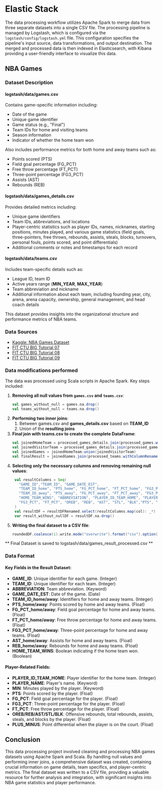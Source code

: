 # Elastic Stack

The data processing workflow utilizes Apache Spark to merge data from three separate datasets into a single CSV file. The processing pipeline is managed by Logstash, which is configured via the `logstash/config/logstash.yml` file. This configuration specifies the pipeline's input source, data transformations, and output destination. The merged and processed data is then indexed in Elasticsearch, with Kibana providing a user-friendly interface to visualize this data.

## NBA Games

### Dataset Description

#### logstash/data/games.csv 
Contains game-specific information including:
- Date of the game
- Unique game identifier
- Game status (e.g., "Final")
- Team IDs for home and visiting teams
- Season information
- Indicator of whether the home team won

Also includes performance metrics for both home and away teams such as:
- Points scored (PTS)
- Field goal percentage (FG_PCT)
- Free throw percentage (FT_PCT)
- Three-point percentage (FG3_PCT)
- Assists (AST)
- Rebounds (REB)

#### logstash/data/games_details.csv
Provides detailed metrics including:
- Unique game identifiers
- Team IDs, abbreviations, and locations
- Player-centric statistics such as player IDs, names, nicknames, starting positions, minutes played, and various game statistics (field goals, three-pointers, free throws, rebounds, assists, steals, blocks, turnovers, personal fouls, points scored, and point differentials)
- Additional comments or notes and timestamps for each record

#### logstash/data/teams.csv
Includes team-specific details such as:
- League ID, team ID
- Active years range (**MIN_YEAR**, **MAX_YEAR**)
- Team abbreviation and nickname
- Additional information about each team, including founding year, city, arena, arena capacity, ownership, general management, and head coach details

This dataset provides insights into the organizational structure and performance metrics of NBA teams.

### Data Sources
- [Kaggle: NBA Games Dataset](https://www.kaggle.com/datasets/nathanlauga/nba-games)
- [FIT CTU BIG Tutorial 07](https://courses.fit.cvut.cz/BI-BIG/tutorials/07/index.html)
- [FIT CTU BIG Tutorial 08](https://courses.fit.cvut.cz/BI-BIG/tutorials/08/index.html)
- [FIT CTU BIG Tutorial 09](https://courses.fit.cvut.cz/BI-BIG/tutorials/09/index.html)

### Data modifications performed

The data was processed using Scala scripts in Apache Spark. Key steps included:
1. **Removing all null values from `games.csv` and `teams.csv`**:
   ```scala
   val games_without_null = games.na.drop()
   val teams_without_null = teams.na.drop()
   ```
2. **Performing two inner joins**:
   1. Between games.csv and **games_details.csv** based on **TEAM_ID**
   2. Union of the **resulting joins**
3. **Final join with teams.csv to create the complete DataFrame**:
   ```scala
   val joinedHomeTeam = processed_games_details.join(processed_games.withColumnRenamed("HOME_TEAM_ID", "TEAM_ID"), Seq("GAME_ID", "TEAM_ID"), "inner")
   val joinedVisitorTeam = processed_games_details.join(processed_games.withColumnRenamed("VISITOR_TEAM_ID", "TEAM_ID"), Seq("GAME_ID", "TEAM_ID"), "inner")
   val joinedGames = joinedHomeTeam.union(joinedVisitorTeam)
   val finalResult = joinedGames.join(processed_teams.withColumnRenamed("TEAM_ID", "TEAM_ID"), Seq("TEAM_ID"), "inner")
    ```
4. **Selecting only the necessary columns and removing remaining null values**:
   ```scala
    val resultColumns = Seq(
      "GAME_ID","TEAM_ID", "GAME_DATE_EST",
      "TEAM_ID_home", "PTS_home", "FG_PCT_home", "FT_PCT_home", "FG3_PCT_home", "AST_home", "REB_home",
      "TEAM_ID_away", "PTS_away", "FG_PCT_away", "FT_PCT_away", "FG3_PCT_away", "AST_away", "REB_away",
      "HOME_TEAM_WINS", "ABBREVIATION", "PLAYER_ID_TEAM_HOME", "PLAYER_NAME", "MIN", "FG_PCT",
      "FG3_PCT", "FT_PCT", "OREB", "REB", "AST", "STL", "BLK","PTS", "PLUS_MINUS"
    )
    val resultDF = resultDFRenamed.select(resultColumns.map(col): _*)
    var result_without_nullDF = resultDF.na.drop()
    ```
5. **Writing the final dataset to a CSV file**:
   ```scala
   roundedDF.coalesce(1).write.mode("overwrite").format("csv").option("sep", ",").option("header", "true").save("/opt/bitnami/logstash/data/processed/")
    ```
**   Final Dataset is saved to logstash/data/games_result_processed.csv **

### Data Format
#### Key Fields in the Result Dataset:
- **GAME_ID**: Unique identifier for each game. (Integer)
- **TEAM_ID**: Unique identifier for each team. (Integer) 
- **ABBREVIATION**: Team abbreviation. (Keyword)
- **GAME_DATE_EST**: Date of the game. (Date)
- **TEAM_ID_home/away**: Identifiers for home and away teams. (Integer)
- **PTS_home/away**: Points scored by home and away teams. (Float)
- **FG_PCT_home/away**: Field goal percentage for home and away teams. (Float)
- **FT_PCT_home/away**: Free throw percentage for home and away teams. (Float)
- **FG3_PCT_home/away**: Three-point percentage for home and away teams. (Float)
- **AST_home/away**: Assists for home and away teams. (Float)
- **REB_home/away**: Rebounds for home and away teams. (Float)
- **HOME_TEAM_WINS**: Boolean indicating if the home team won. (Boolean)

#### Player-Related Fields:

- **PLAYER_ID_TEAM_HOME**: Player identifier for the home team. (Integer)
- **PLAYER_NAME**: Player's name. (Keyword)
- **MIN**: Minutes played by the player. (Keyword)
- **PTS**: Points scored by the player. (Float)
- **FG_PCT**: Field goal percentage for the player. (Float)
- **FG3_PCT**: Three-point percentage for the player. (Float)
- **FT_PCT**: Free throw percentage for the player. (Float) 
- **OREB/REB/AST/STL/BLK**: Offensive rebounds, total rebounds, assists, steals, and blocks by the player. (Float)
- **PLUS_MINUS**: Point differential when the player is on the court. (Float)

## Conclusion

This data processing project involved cleaning and processing NBA games datasets using Apache Spark and Scala. By handling null values and performing inner joins, a comprehensive dataset was created, containing crucial information on game details, team specifics, and player-centric metrics. The final dataset was written to a CSV file, providing a valuable resource for further analysis and integration, with significant insights into NBA game statistics and player performance.
